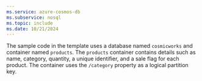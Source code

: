 ```yaml
---
ms.service: azure-cosmos-db
ms.subservice: nosql
ms.topic: include
ms.date: 10/21/2024
---
```


The sample code in the template uses a database named `cosmicworks` and container named `products`. The `products` container contains details such as name, category, quantity, a unique identifier, and a sale flag for each product. The container uses the `/category` property as a logical partition key.

